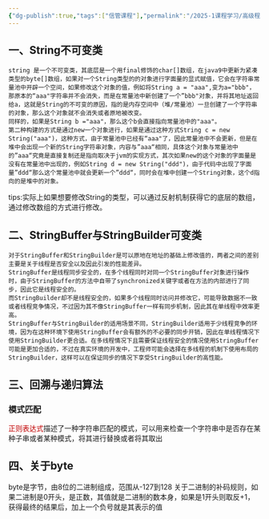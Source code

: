 ```yaml
---
{"dg-publish":true,"tags":["信管课程"],"permalink":"/2025-1课程学习/高级程序设计/第一章 基础回顾/","dgPassFrontmatter":true,"created":"2024-12-31T12:09:47.553+08:00","updated":"2025-01-02T14:32:05.202+08:00"}
---
```


## 一、String不可变类
	string 是一个不可变类，其底层是一个用final修饰的char[]数组，在java9中更新为紧凑类型的byte[]数组，如果对一个String类型的的对象进行字面量的显式赋值，它会在字符串常量池中开辟一个空间，如果修改这个对象的值，例如将String a = "aaa",变为a="bbb"，那原本的“aaa"字符串并不会消失，而是在常量池中新创建了一个”bbb"对象，并将其地址返回给a，这就是String的不可变的原因，指的是内存空间中（堆/常量池）一旦创建了一个字符串的对象，那么这个对象就不会消失或者原地被改变。
	同样的，如果是String b ="aaa"，那么这个b会直接指向常量池中的"aaa"。
	第二种构建的方式是通过new一个对象进行，如果是通过这种方式String c = new String("aaa")，这种方式，由于常量池中已经有“aaa"了，因此常量池中不会更新，但是在堆中会出现一个新的String字符串对象，内容与”aaa“相同，具体这个对象与常量池中的”aaa“究竟是直接复制还是指向取决于jvm的实现方式，其次如果new的这个对象的字面量是没有在常量池中出现的，例如String d = new String("ddd")，由于代码中出现了字面量”ddd“那么这个常量池中就会更新一个”ddd“，同时会在堆中创建一个String对象，这个d指向的是堆中的对象。

tips:实际上如果想要修改String的类型，可以通过反射机制获得它的底层的数组，通过修改数组的方式进行修改。

## 二、StringBuffer与StringBuilder可变类
	对于StringBuffer和StringBuilder是可以原地在地址的基础上修改值的，两者之间的差别主要是关于线程是否安全以及因此引发的性能差异。
	StringBuffer是线程同步安全的，在多个线程同时对同一个StringBuffer对象进行操作时，由于StringBuffer的方法中自带了synchronized关键字或者在方法的内部进行了同步，因此它是线程安全的。
	而StringBuilder却不是线程安全的，如果多个线程同时访问并修改它，可能导致数据不一致或者线程竞争情况，不过因为其不像StringBuffer一样有同步机制，因此其在单线程中效率更高。
	StringBuffer与StringBuilder的适用场景不同，StringBuilder适用于少线程竞争的环境，因为在这种环境下使用StringBuffer会有额外的不必要的同步开销，因此在单线程情况下使用StringBuilder更合适。在多线程情况下且需要保证线程安全的情况使用StringBuffer可能是更加合适的，不过在真实环境的开发中，工程师可能会选择在多线程的机制下使用布局的StringBuilder，这样可以在保证同步的情况下享受StringBuilder的高性能。

## 三、回溯与递归算法
### 模式匹配
<font color="#c00000">正则表达式</font>描述了一种字符串匹配的模式，可以用来检查一个字符串中是否存在某种子串或者某种模式，将其进行替换或者将其取出

## 四、关于byte
byte是字节，由8位的二进制组成，范围从-127到128
关于二进制的补码规则，如果二进制是0开头，是正数，其值就是二进制的数本身，如果是1开头则取反+1，获得最终的结果后，加上一个负号就是其表示的值